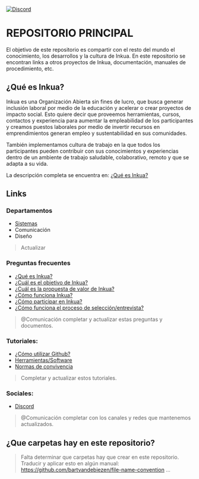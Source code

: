 [![Discord](https://img.shields.io/discord/771356768550912061?style=for-the-badge&logo=discord&logoColor=white&color=5865F2)](https://discord.gg/Ce7P2DG)

# REPOSITORIO PRINCIPAL

El objetivo de este repositorio es compartir con el resto del mundo el conocimiento, los desarrollos y la cultura de Inkua. En este repositorio se encontran links a otros proyectos de Inkua, documentación, manuales de procedimiento, etc.

## ¿Qué es Inkua?
Inkua es una Organización Abierta sin fines de lucro, que busca generar inclusión laboral por medio de la educación y acelerar o crear proyectos de impacto social. Esto quiere decir que proveemos herramientas, cursos, contactos y experiencia para aumentar la empleabilidad de los participantes y creamos puestos laborales por medio de invertir recursos en emprendimientos generan empleo y sustentabilidad en sus comunidades.

También implementamos cultura de trabajo en la que todos los participantes pueden contribuir con sus conocimientos y experiencias dentro de un ambiente de trabajo saludable, colaborativo, remoto y que se adapta a su vida. 

La descripción completa se encuentra en: [¿Qué es Inkua?](que-es-inkua.md) 

## Links

### Departamentos
- [Sistemas](https://github.com/inkua/Sistemas)
- Comunicación
- Diseño
> Actualizar

### Preguntas frecuentes
- [¿Qué es Inkua?](que-es-inkua.md)
- [¿Cuál es el objetivo de Inkua?](objetivo-de-inkua.md)
- [¿Cuál es la propuesta de valor de Inkua?](propuesta-de-valor-de-inkua.md)
- [¿Cómo funciona Inkua?](como-funciona-inkua.md)
- [¿Cómo participar en Inkua?](como-participar.md)
- [¿Cómo funciona el proceso de selección/entrevista?](como-funciona-seleccion.md)
> @Comunicación completar y actualizar estas preguntas y documentos.

### Tutoriales:
- [¿Cómo utilizar Github?](github.md)
- [Herramientas/Software](herramientas.md)
- [Normas de convivencia](normas-de-convivencia.md)
> Completar y actualizar estos tutoriales.

### Sociales:
- [Discord](https://discord.gg/Ce7P2DG)
> @Comunicación completar con los canales y redes que mantenemos actualizados. 

## ¿Que carpetas hay en este repositorio?
> Falta determinar que carpetas hay que crear en este repositorio.
> Traducir y aplicar esto en algún manual: https://github.com/bartvandebiezen/file-name-convention
> ...
